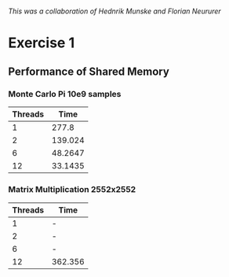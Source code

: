 ###### This was a collaboration of Hednrik Munske and Florian Neururer

# Exercise 1

## Performance of Shared Memory

### Monte Carlo Pi 10e9 samples

| Threads | Time    |
| ------- | ------- |
| 1       | 277.8   |
| 2       | 139.024 |
| 6       | 48.2647 |
| 12      | 33.1435 |

### Matrix Multiplication 2552x2552

| Threads | Time    |
| ------- | ------- |
| 1       | -       |
| 2       | -       |
| 6       | -       |
| 12      | 362.356 |
